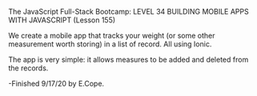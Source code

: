 The JavaScript Full-Stack Bootcamp: LEVEL 34 BUILDING MOBILE APPS WITH JAVASCRIPT (Lesson 155)

We create a mobile app that tracks your weight (or some other measurement worth storing) in a list of record. All using Ionic.

The app is very simple: it allows measures to be added and deleted from the records.

-Finished 9/17/20 by E.Cope.
